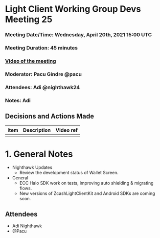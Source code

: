 # Light Client Working Group Devs Meeting 25
### Meeting Date/Time: Wednesday, April 20th, 2021 15:00 UTC
### Meeting Duration: 45 minutes
### [Video of the meeting](not-recorded)
### Moderator: Pacu Gindre @pacu
### Attendees: Adi @nighthawk24
### Notes: Adi

## Decisions and Actions Made
| Item | Description | Video ref |
| ------------- | ----------- | --------- |
| | ||


# 1. General Notes
* Nighthawk Updates
  - Review the development status of Wallet Screen.
* General
  - ECC Halo SDK work on tests, improving auto shielding & migrating flows.
  - New versions of ZcashLightClientKit and Android SDKs are coming soon.
## Attendees
* Adi Nighthawk
* @Pacu